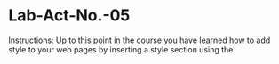 # Lab-Act-No.-05

Instructions:
Up to this point in the course you have learned how to add style to your web pages by inserting a style section using the <style> element. But what if you want to change the look of the entire website? If your entire website was built with style definitions inside each page, that would mean going back into each page individually and changing the style. Fortunately, CSS provides a means of using an external style sheet to control the presentation of a large set of web pages. With an external style sheet, if you want to change the font style (or any other style definition) across an entire site, you only have to change it in one place. At the completion of this activity: you will have created an external style sheet, and linked to it from within your web pages.
